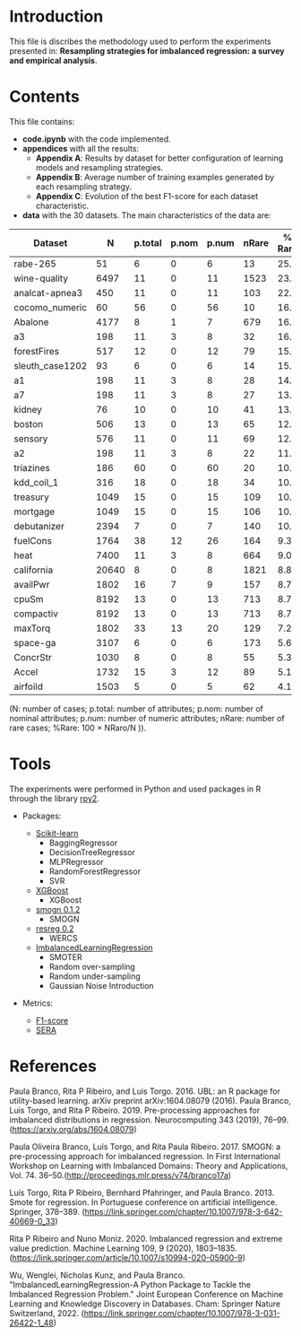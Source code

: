 # Introduction

This file is discribes the methodology used to perform the experiments presented in: **Resampling strategies for imbalanced regression: a survey and empirical analysis**.

# Contents
This file contains:
- **code.ipynb** with the code implemented.
- **appendices** with all the results:
  - **Appendix A**: Results by dataset for better configuration of learning models and resampling strategies.
  - **Appendix B**: Average number of training examples generated by each resampling strategy.
  - **Appendix C**: Evolution of the best F1-score for each dataset characteristic.
- **data** with the 30 datasets. The main characteristics of the data are:


| Dataset             | N     | p.total | p.nom | p.num | nRare | % Rare |
|---------------------|-------|---------|-------|-------|-------|--------|
| rabe-265            | 51    | 6       | 0     | 6     | 13    | 25.5   |
| wine-quality        | 6497  | 11      | 0     | 11    | 1523  | 23.4   |
| analcat-apnea3      | 450   | 11      | 0     | 11    | 103   | 22.9   |
| cocomo_numeric      | 60    | 56      | 0     | 56    | 10    | 16.7   |
| Abalone             | 4177  | 8       | 1     | 7     | 679   | 16.3   |
| a3                  | 198   | 11      | 3     | 8     | 32    | 16.2   |
| forestFires         | 517   | 12      | 0     | 12    | 79    | 15.3   |
| sleuth_case1202     | 93    | 6       | 0     | 6     | 14    | 15.1   |
| a1                  | 198   | 11      | 3     | 8     | 28    | 14.1   |
| a7                  | 198   | 11      | 3     | 8     | 27    | 13.6   |
| kidney              | 76    | 10      | 0     | 10    | 41    | 13.0   |
| boston              | 506   | 13      | 0     | 13    | 65    | 12.8   |
| sensory             | 576   | 11      | 0     | 11    | 69    | 12.0   |
| a2                  | 198   | 11      | 3     | 8     | 22    | 11.1   |
| triazines           | 186   | 60      | 0     | 60    | 20    | 10.8   |
| kdd_coil_1          | 316   | 18      | 0     | 18    | 34    | 10.8   |
| treasury            | 1049  | 15      | 0     | 15    | 109   | 10.1   |
| mortgage            | 1049  | 15      | 0     | 15    | 106   | 10.1   |
| debutanizer         | 2394  | 7       | 0     | 7     | 140   | 10.0   |
| fuelCons            | 1764  | 38      | 12    | 26    | 164   | 9.3    |
| heat                | 7400  | 11      | 3     | 8     | 664   | 9.0    |
| california          | 20640 | 8       | 0     | 8     | 1821  | 8.8    |
| availPwr            | 1802  | 16      | 7     | 9     | 157   | 8.7    |
| cpuSm               | 8192  | 13      | 0     | 13    | 713   | 8.7    |
| compactiv           | 8192  | 13      | 0     | 13    | 713   | 8.7    |
| maxTorq             | 1802  | 33      | 13    | 20    | 129   | 7.2    |
| space-ga            | 3107  | 6       | 0     | 6     | 173   | 5.6    |
| ConcrStr            | 1030  | 8       | 0     | 8     | 55    | 5.3    |
| Accel               | 1732  | 15      | 3     | 12    | 89    | 5.1    |
| airfoild            | 1503  | 5       | 0     | 5     | 62    | 4.1    |


(N: number of cases; p.total: number of attributes; p.nom: number of nominal attributes; p.num: number of numeric attributes; nRare: number of rare cases; %Rare: 100 × NRaro/N )).


# Tools

The experiments were performed in Python and used packages in R through the library [rpy2](https://rpy2.github.io/).

- Packages:

  - [Scikit-learn](https://scikit-learn.org/stable/)
    - BaggingRegressor
    - DecisionTreeRegressor
    - MLPRegressor
    - RandomForestRegressor
    - SVR
  - [XGBoost](https://xgboost.readthedocs.io/)
    - XGBoost
  - [smogn 0.1.2](https://pypi.org/project/smogn/)
    - SMOGN
  - [resreg 0.2](https://pypi.org/project/resreg/)
    - WERCS
  - [ImbalancedLearningRegression]([https://github.com/paobranco/UBL](https://pypi.org/project/ImbalancedLearningRegression/))
    - SMOTER
    - Random over-sampling 
    - Random under-sampling
    - Gaussian Noise Introduction


- Metrics:
  - [F1-score](https://github.com/rpribeiro/uba)
  - [SERA](https://github.com/nunompmoniz/IRon)

# References

Paula Branco, Rita P Ribeiro, and Luis Torgo. 2016. UBL: an R package for utility-based learning. arXiv preprint arXiv:1604.08079 (2016).
Paula Branco, Luis Torgo, and Rita P Ribeiro. 2019. Pre-processing approaches for imbalanced distributions in regression. Neurocomputing 343
(2019), 76–99. (https://arxiv.org/abs/1604.08079) 

Paula Oliveira Branco, Luís Torgo, and Rita Paula Ribeiro. 2017. SMOGN: a pre-processing approach for imbalanced regression. In First International
Workshop on Learning with Imbalanced Domains: Theory and Applications, Vol. 74. 36–50.(http://proceedings.mlr.press/v74/branco17a)

Luís Torgo, Rita P Ribeiro, Bernhard Pfahringer, and Paula Branco. 2013. Smote for regression. In Portuguese conference on artificial intelligence.
Springer, 378–389. (https://link.springer.com/chapter/10.1007/978-3-642-40669-0_33)

Rita P Ribeiro and Nuno Moniz. 2020. Imbalanced regression and extreme value prediction. Machine Learning 109, 9 (2020), 1803–1835. (https://link.springer.com/article/10.1007/s10994-020-05900-9)

Wu, Wenglei, Nicholas Kunz, and Paula Branco. "ImbalancedLearningRegression-A Python Package to Tackle the Imbalanced Regression Problem." Joint European Conference on Machine Learning and Knowledge Discovery in Databases. Cham: Springer Nature Switzerland, 2022. (https://link.springer.com/chapter/10.1007/978-3-031-26422-1_48)
